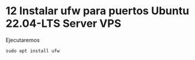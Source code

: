 # 12 Instalar ufw para puertos Ubuntu 22.04-LTS Server VPS

Ejecutaremos

    sudo apt install ufw

